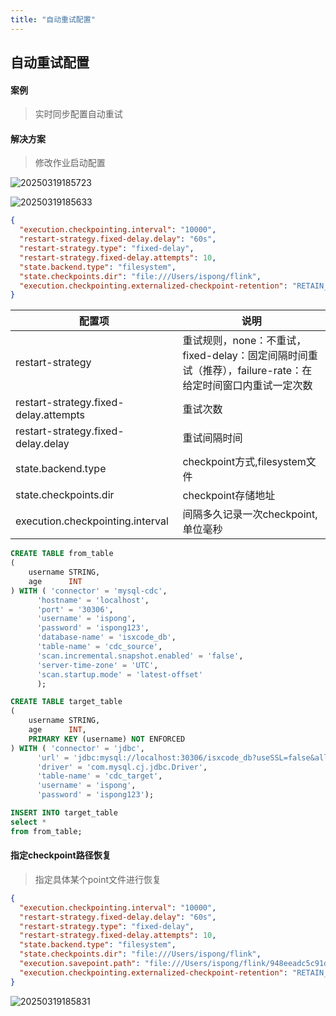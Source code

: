 ```yaml
---
title: "自动重试配置"
---
```


## 自动重试配置

#### 案例

> 实时同步配置自动重试

#### 解决方案

> 修改作业启动配置

![20250319185723](https://img.isxcode.com/picgo/20250319185723.png)

![20250319185633](https://img.isxcode.com/picgo/20250319185633.png)

```json
{
  "execution.checkpointing.interval": "10000",
  "restart-strategy.fixed-delay.delay": "60s",
  "restart-strategy.type": "fixed-delay",
  "restart-strategy.fixed-delay.attempts": 10,
  "state.backend.type": "filesystem",
  "state.checkpoints.dir": "file:///Users/ispong/flink",
  "execution.checkpointing.externalized-checkpoint-retention": "RETAIN_ON_CANCELLATION"
}
```

| 配置项                                   | 说明                                                                 |
|---------------------------------------|--------------------------------------------------------------------|
| restart-strategy                      | 重试规则，none：不重试，fixed-delay：固定间隔时间重试（推荐），failure-rate：在给定时间窗口内重试一定次数 |
| restart-strategy.fixed-delay.attempts | 重试次数                                                               |
| restart-strategy.fixed-delay.delay    | 重试间隔时间                                                             |
| state.backend.type                    | checkpoint方式,filesystem文件                                          |
| state.checkpoints.dir                 | checkpoint存储地址                                                     |
| execution.checkpointing.interval      | 间隔多久记录一次checkpoint,单位毫秒                                            |

```sql
CREATE TABLE from_table
(
    username STRING,
    age      INT
) WITH ( 'connector' = 'mysql-cdc',
      'hostname' = 'localhost',
      'port' = '30306',
      'username' = 'ispong',
      'password' = 'ispong123',
      'database-name' = 'isxcode_db',
      'table-name' = 'cdc_source',
      'scan.incremental.snapshot.enabled' = 'false',
      'server-time-zone' = 'UTC',
      'scan.startup.mode' = 'latest-offset'
      );

CREATE TABLE target_table
(
    username STRING,
    age      INT,
    PRIMARY KEY (username) NOT ENFORCED
) WITH ( 'connector' = 'jdbc',
      'url' = 'jdbc:mysql://localhost:30306/isxcode_db?useSSL=false&allowPublicKeyRetrieval=true',
      'driver' = 'com.mysql.cj.jdbc.Driver',
      'table-name' = 'cdc_target',
      'username' = 'ispong',
      'password' = 'ispong123');

INSERT INTO target_table
select *
from from_table;
```

#### 指定checkpoint路径恢复

> 指定具体某个point文件进行恢复

```json
{
  "execution.checkpointing.interval": "10000",
  "restart-strategy.fixed-delay.delay": "60s",
  "restart-strategy.type": "fixed-delay",
  "restart-strategy.fixed-delay.attempts": 10,
  "state.backend.type": "filesystem",
  "state.checkpoints.dir": "file:///Users/ispong/flink",
  "execution.savepoint.path": "file:///Users/ispong/flink/948eeadc5c91d9d3da00046304874ce8/chk-4",
  "execution.checkpointing.externalized-checkpoint-retention": "RETAIN_ON_CANCELLATION"
}
```

![20250319185831](https://img.isxcode.com/picgo/20250319185831.png)